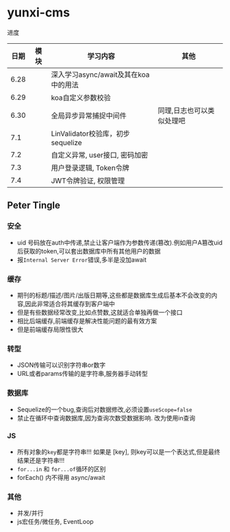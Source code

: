 # yunxi-cms
进度

| 日期  | 模块  | 学习内容                             | 其他 |
| ---- | ---- | ------------------------------------ | ---- |
| 6.28 |      | 深入学习async/await及其在koa中的用法 |      |
| 6.29 |      | koa自定义参数校验                    |      |
| 6.30 |      | 全局异步异常捕捉中间件                   |   同理,日志也可以类似处理吧   |
| 7.1 | | LinValidator校验库，初步sequelize |  |
| 7.2 | | 自定义异常, user接口, 密码加密 |  |
| 7.3 | | 用户登录逻辑, Token令牌 |  |
| 7.4 | | JWT令牌验证, 权限管理 |  |

## Peter Tingle
### 安全
- uid 号码放在auth中传递,禁止让客户端作为参数传递(篡改).例如用户A篡改uid后获取的token,可以套出数据库中所有其他用户的数据
- 报`Internal Server Error`错误,多半是没加await

### 缓存
- 期刊的标题/描述/图片/出版日期等,这些都是数据库生成后基本不会改变的内容,因此非常适合将其缓存到客户端中
- 但是有些数据经常改变,比如点赞数,这就适合单独再做一个接口
- 相比后端缓存,前端缓存是解决性能问题的最有效方案
- 但是前端缓存局限性很大

### 转型
- JSON传输可以识别字符串or数字
- URL或者params传输的是字符串,服务器手动转型

### 数据库
- Sequelize的一个bug,查询后对数据修改,必须设置`useScope=false`
- 禁止在循环中查询数据库,因为查询次数受数据影响. 改为使用in查询

### JS
- 所有对象的`key`都是字符串!!! 如果是 [key], 则key可以是一个表达式,但是最终结果还是字符串!!! 
- `for...in` 和 `for...of`循环的区别
- forEach() 内不得用 async/await

### 其他
- 并发/并行
- js宏任务/微任务, EventLoop

